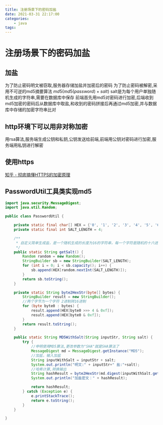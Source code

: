 ```yaml
---
title: 注册场景下的密码加盐
date: 2021-03-31 22:17:00
categories:
    - java
tags:
---
```


# 注册场景下的密码加盐

## 加盐

为了防止密码明文被窃取,服务器存储加盐并加密后的密码
为了防止密码被解密,采用不可逆的md5摘要算法
$md5(md5(password)+salt)$
salt是为每个用户单独随机生成的字符串,需要在数据库中保存
前端首先用md5对密码进行加密,后端收到md5加密的密码后从数据库中取盐,和收到的密码拼接后再通过md5加密,并与数据库中存储的加密字符串比对

## http环境下可以用非对称加密

用rsa算法,服务端生成公钥和私钥,公钥发送给前端,前端用公钥对密码进行加密,服务端用私钥进行解密

## 使用https

[知乎 - 彻底搞懂HTTPS的加密原理](https://zhuanlan.zhihu.com/p/43789231)

## PasswordUtil工具类实现md5

```java
import java.security.MessageDigest;
import java.util.Random;

public class PasswordUtil {

    private static final char[] HEX = {'0', '1', '2', '3', '4', '5', '6', '7', '8', '9', 'A', 'B', 'C', 'D', 'E', 'F'};
    private static final int SALT_LENGTH = 4;

    /**
     * 自定义简单生成盐，是一个随机生成的长度为16的字符串，每一个字符是随机的十六进制字符
     */
    public static String getSalt() {
        Random random = new Random();
        StringBuilder sb = new StringBuilder(SALT_LENGTH);
        for (int i = 0; i < sb.capacity(); i++) {
            sb.append(HEX[random.nextInt(SALT_LENGTH)]);
        }
        return sb.toString();
    }

    private static String byte2HexStr(byte[] bytes) {
        StringBuilder result = new StringBuilder();
        //两个字节为一个字符 2进制转16进制
        for (byte byte0 : bytes) {
            result.append(HEX[byte0 >>> 4 & 0xf]);
            result.append(HEX[byte0 & 0xf]);
        }
        return result.toString();
    }

    public static String MD5WithSalt(String inputStr, String salt) {
        try {
            //申明使用MD5算法,更改参数为"SHA"就是SHA算法了
            MessageDigest md = MessageDigest.getInstance("MD5");
            //加盐，输入加盐
            String inputWithSalt = inputStr + salt;
            System.out.println("明文:" + inputStr+" 盐:"+salt);
            //哈希计算,转换输出
            String hashResult = byte2HexStr(md.digest(inputWithSalt.getBytes()));
            System.out.println("加盐密文：" + hashResult);

            return hashResult;
        } catch (Exception e) {
            e.printStackTrace();
            return e.toString();
        }
    }

}

```
